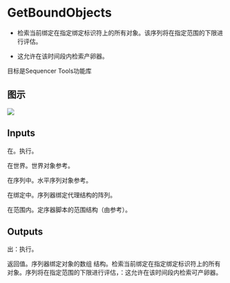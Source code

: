 # GetBoundObjects

  * 检索当前绑定在指定绑定标识符上的所有对象。该序列将在指定范围的下限进行评估。

  * 这允许在该时间段内检索产卵器。





目标是Sequencer Tools功能库

## 图示

![]($-20221218-18535286.png)

## Inputs

在。执行。

在世界。世界对象参考。

在序列中。水平序列对象参考。

在绑定中。序列器绑定代理结构的阵列。

在范围内。定序器脚本的范围结构（由参考）。

## Outputs

出：执行。

返回值。序列器绑定对象的数组 结构。检索当前绑定在指定绑定标识符上的所有对象。序列将在指定范围的下限进行评估，：这允许在该时间段内检索可产卵器。